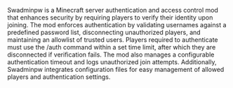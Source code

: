 Swadminpw is a Minecraft server authentication and access control mod that enhances security by requiring players to verify their identity upon joining. The mod enforces authentication by validating usernames against a predefined password list, disconnecting unauthorized players, and maintaining an allowlist of trusted users. Players required to authenticate must use the /auth <password> command within a set time limit, after which they are disconnected if verification fails. The mod also manages a configurable authentication timeout and logs unauthorized join attempts. Additionally, Swadminpw integrates configuration files for easy management of allowed players and authentication settings.
